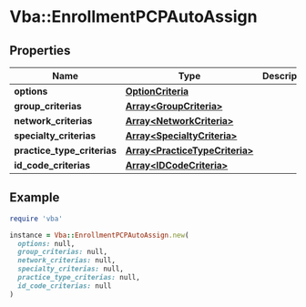 # Vba::EnrollmentPCPAutoAssign

## Properties

| Name | Type | Description | Notes |
| ---- | ---- | ----------- | ----- |
| **options** | [**OptionCriteria**](OptionCriteria.md) |  |  |
| **group_criterias** | [**Array&lt;GroupCriteria&gt;**](GroupCriteria.md) |  |  |
| **network_criterias** | [**Array&lt;NetworkCriteria&gt;**](NetworkCriteria.md) |  |  |
| **specialty_criterias** | [**Array&lt;SpecialtyCriteria&gt;**](SpecialtyCriteria.md) |  | [optional] |
| **practice_type_criterias** | [**Array&lt;PracticeTypeCriteria&gt;**](PracticeTypeCriteria.md) |  | [optional] |
| **id_code_criterias** | [**Array&lt;IDCodeCriteria&gt;**](IDCodeCriteria.md) |  | [optional] |

## Example

```ruby
require 'vba'

instance = Vba::EnrollmentPCPAutoAssign.new(
  options: null,
  group_criterias: null,
  network_criterias: null,
  specialty_criterias: null,
  practice_type_criterias: null,
  id_code_criterias: null
)
```

